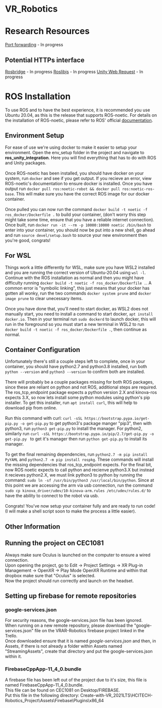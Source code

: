# VR_Robotics

# Research Resources
[Port forwarding](https://jwstanly.com/blog/article/Port+Forwarding+WSL+2+to+Your+LAN) - In progress
## Potential HTTPs interface
[Rosbridge](http://wiki.ros.org/rosbridge_suite) - In progress
[Roslibjs](wiki.ros.org/roslibjs/Tutorials/BasicRosFunctionality) - In progress
[Unity Web Request](https://docs.unity3d.com/Manual/UnityWebRequest-HLAPI.html) - In progress

# ROS Installation
To use ROS and to have the best experience, it is recommended you use Ubuntu 20.04, as this is the release that supports ROS-noetic.
For details on the installation of ROS-noetic, please refer to ROS' official [documentation](http://wiki.ros.org/Installation/Ubuntu).
## Environment Setup
For ease of use we're using docker to make it easier to setup your environment. Open the env_setup folder in the project and navigate to <b>ros_unity_integration</b>. Here you will find everything that has to do with ROS and Unity packages. <br/><br/> Once ROS-noetic has been installed, you should have docker on your system, run ``` docker ``` and see if you get output. If you recieve an error, view ROS-noetic's documentation to ensure docker is installed. Once you have output run ``` docker pull ros:noetic-robot && docker pull ros:noetic-ros-base ```. This will make sure you have the correct ROS image for our docker container. 
<br/><br/>
Once pulled you can now run the command ``` docker build -t noetic -f ros_docker/Dockerfile . ``` to build your container, (don't worry this step might take some time, ensure that you have a reliable internet connection). Once built, run ``` docker run -it --rm -p 10000:10000 noetic /bin/bash ``` to enter into your container, you should now be put into a new shell, go ahead and run ``` source devel/setup.bash ``` to source your new environment then you're good, congrats!
## For WSL
Things work a little differently for WSL, make sure you have WSL2 installed and you are running the correct version of Ubuntu-20.04 using ``` wsl -l ```. Continue with the ROS installation as normal and then you might have difficulty running ``` docker build -t noetic -f ros_docker/Dockerfile . ```. A common error is "symbolic linking", this just means that your docker has gotten all wonky, run the two commands ``` docker system prune ``` and ``` docker image prune ``` to clear unecessary items. <br /><br /> Once you have done that, you'll need to start docker, as WSL2 does not manually start, you need to install a command to start docker, ``` apt install docker.io ```. Then in your terminal run ``` sudo dockerd ``` to launch docker, this will run in the foreground so you must start a new terminal in WSL2 to run ``` docker build -t noetic -f ros_docker/Dockerfile . ```, then continue as normal.
## Container Configuration
Unfortunately there's still a couple steps left to complete, once in your container, you should have python2.7 and python3.8 installed, run both ``` python --version ``` and ``` python3 --version ``` to confirm both are installed. <br /><br />
There will probably be a couple packages missing for both ROS packages, since these are reliant on python and not ROS, additional steps are required. The ros_tcp_endpoint package expects a python version 2.X and kinova-ros expects 3.X, so now lets install some python modules using python's pip installer. To get this installer, run ``` apt install curl ```, this will help to download pip from online. <br /><br />
Run this command with curl: ``` curl -sSL https://bootstrap.pypa.io/get-pip.py -o get-pip.py ``` to get python3's package manger "pip3", then with python3, run ``` python3 get-pip.py ``` to install the manager. For python2, similarly run ``` curl -sSL https://bootstrap.pypa.io/pip/2.7/get-pip.py -o get-pip.py  ``` to get it's manager then run ``` python get-pip.py ``` to install its manager. <br /><br /> To get the final remaining dependencies, run ``` python2.7 -m pip install PyYAML ``` and ``` python2.7 -m pip install rospkg ```. These commands will install the missing dependencies that ros_tcp_endpoint expects. For the final bit, now ROS noetic expects to call python and recienve python3.X but instead it recieves python2.X, we must link python3 to python by running the command: ``` sudo ln -sf /usr/bin/python3 /usr/local/bin/python ```. Since at this point we are accessing the arm via usb connection, run the command ``` sudo cp kinova_driver/udev/10-kinova-arm.rules /etc/udev/rules.d/ ``` to have the ability to connect to the robot via usb. <br /><br /> Congrats! You've now setup your container fully and are ready to run code! (I will make a shell script soon to make the process a little easier).

## Other Information

## Running the project on CEC1081
Always make sure Oculus is launched on the computer to ensure a wired connection. <br />
Upon opening the project, go to Edit -> Project Settings -> XR Plug-in Management -> OpenXR -> Play Mode OpenXR Runtime and within that dropbox make sure that "Oculus" is selected. <br />
Now the project should run correctly and launch on the headset.

## Setting up firebase for remote repositories
### google-services.json
For security reasons, the google-services.json file has been ignored. <br />
When running on a new remote repository, please download the "google-services.json" file on the VRAR-Robotics firebase project linked in the Trello. <br />
Once downloaded ensure that it is named <i>google-services.json</i> and then, in Assets, if there is not already a folder within Assets named "StreamingAssets", create that directory and put the google-services.json within it. <br />
### FirebaseCppApp-11_4_0.bundle
A firebase file has been left out of the project due to it's size, this file is named FirebaseCppApp-11_4_0.bundle. <br />
This file can be found on CEC1081 on Desktop/FIREBASE. <br />
Put this file in the following directory: Create-with-VR_2021LTS\HCITECH-Robotics_Project\Assets\Firebase\Plugins\x86_64 <br />
